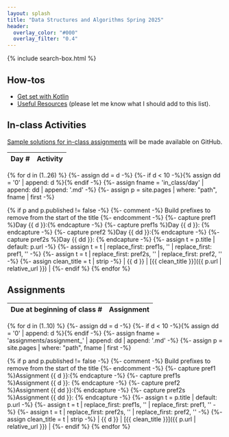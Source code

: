 ```yaml
---
layout: splash
title: "Data Structures and Algorithms Spring 2025"
header:
  overlay_color: "#000"
  overlay_filter: "0.4"
---
```


{% include search-box.html %}

## How-tos


* [Get set with Kotlin](how_to/setting_up_kotlin)
* [Useful Resources](how_to/useful_resources) (please let me know what I should add to this list).

## In-class Activities

[Sample solutions for in-class assignments](https://github.com/OlinDSA2025/SampleSolutions) will be made available on GitHub.

| Day # | Activity                                                                      |
|-------|-------------------------------------------------------------------------------|
{% for d in (1..26) %}
{%- assign dd = d -%}
{%- if d < 10 -%}{% assign dd = '0' | append: d %}{% endif -%}
{%- assign fname = 'in_class/day' | append: dd | append: '.md' -%}
{%- assign p = site.pages | where: "path", fname | first -%}

{% if p and p.published != false -%}
{%- comment -%} Build prefixes to remove from the start of the title {%- endcomment -%}
{%- capture pref1 %}Day {{ d }}:{% endcapture -%}
{%- capture pref1s %}Day {{ d }}: {% endcapture -%}
{%- capture pref2 %}Day {{ dd }}:{% endcapture -%}
{%- capture pref2s %}Day {{ dd }}: {% endcapture -%}
{%- assign t = p.title | default: p.url -%}
{%- assign t = t | replace_first: pref1s, '' | replace_first: pref1, '' -%}
{%- assign t = t | replace_first: pref2s, '' | replace_first: pref2, '' -%}
{%- assign clean_title = t | strip -%}
| {{ d }} | [{{ clean_title }}]({{ p.url | relative_url }}) |
{%- endif %}
{% endfor %}

##  Assignments

| Due at beginning of class # | Assignment |
|-------|------------|
{% for d in (1..10) %}
{%- assign dd = d -%}
{%- if d < 10 -%}{% assign dd = '0' | append: d %}{% endif -%}
{%- assign fname = 'assignments/assignment_' | append: dd | append: '.md' -%}
{%- assign p = site.pages | where: "path", fname | first -%}

{% if p and p.published != false -%}
{%- comment -%} Build prefixes to remove from the start of the title {%- endcomment -%}
{%- capture pref1 %}Assignment {{ d }}:{% endcapture -%}
{%- capture pref1s %}Assignment {{ d }}: {% endcapture -%}
{%- capture pref2 %}Assignment {{ dd }}:{% endcapture -%}
{%- capture pref2s %}Assignment {{ dd }}: {% endcapture -%}
{%- assign t = p.title | default: p.url -%}
{%- assign t = t | replace_first: pref1s, '' | replace_first: pref1, '' -%}
{%- assign t = t | replace_first: pref2s, '' | replace_first: pref2, '' -%}
{%- assign clean_title = t | strip -%}
| {{ d }} | [{{ clean_title }}]({{ p.url | relative_url }}) |
{%- endif %}
{% endfor %}
